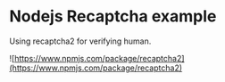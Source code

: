 # Nodejs Recaptcha example

Using recaptcha2 for verifying human.

![https://www.npmjs.com/package/recaptcha2](https://www.npmjs.com/package/recaptcha2)